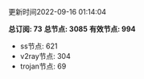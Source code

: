 更新时间2022-09-16 01:14:04

**总订阅: 73**
**总节点: 3085**
**有效节点: 994**
- ss节点: 621
- v2ray节点: 304
- trojan节点: 69
